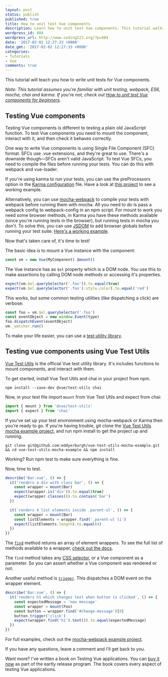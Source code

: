 ```yaml
---
layout: post
status: publish
published: true
title: How to unit test Vue components
description: Learn how to unit test Vue components. This tutorial walks you through how to set up a Vue test environment and how to write tests for Vue components.
wordpress_id: 404
wordpress_url: http://www.coding123.org/?p=404
date: '2017-02-02 12:27:33 +0000'
date_gmt: '2017-02-02 12:27:33 +0000'
categories:
- Tutorials
- Vue
comments: true
---
```

This tutorial will teach you how to write unit tests for Vue components.

*Note: This tutorial assumes you're familiar with unit testing, webpack, ES6, mocha, chai and karma. If you're not, check out <a rel="noopener" href="http://www.coding123.org/tutorials/unit-test-vue-components-beginners/" target="_blank">How to unit test Vue components for beginners</a>.*

## Testing Vue components

Testing Vue components is different to testing a plain old JavaScript function. To test Vue components you need to mount the component, interact with it, and then check it behaves correctly.

One way to write Vue components is using Single File Component (SFC) format. SFCs use .vue extensions, and they're great to use. There's a downside though—SFCs aren't valid JavaScript. To test Vue SFCs, you need to compile the files before running your tests. You can do this with webpack and vue-loader.

If you're using karma to run your tests, you can use the preProcessors option in the <a rel="noopener" href="http://karma-runner.github.io/1.0/config/configuration-file.html">Karma configuration</a> file. Have a look at <a rel="noopener" href="https://github.com/eddyerburgh/avoriaz-karma-mocha-example" target="_blank">this project</a> to see a working example.

Alternatively, you can use <a rel="noopener" href="https://www.npmjs.com/package/mocha-webpack" target="_blank">mocha-webpack</a> to compile your tests with webpack before running them with mocha. All you need to do is pass a webpack config to webpack-config in an npm script. For mount to work you need some browser methods, in Karma you have these methods available (since you're running tests in the browser), but running tests in mocha you don't. To solve this, you can use <a rel="noopener" href="https://www.npmjs.com/package/jsdom" target="_blank">JSDOM</a> to add browser globals before running your test suite. <a rel="noopener" href="https://github.com/eddyerburgh/avoriaz-mocha-example" target="_blank">Here's a working example</a>.

Now that's taken care of, it's time to test!

The basic idea is to mount a Vue instance with the component:

```js
const vm = new Vue(MyComponent).$mount()
```

The Vue instance has as `$el` property which is a DOM node. You use this to make assertions by calling DOM node methods or accessing it's properties.

```js
expect(vm.$el.querySelector('.foo')).to.equal(true)
expect(vm.$el.querySelector('.foo').style.color).to.equal('red')
```

This works, but some common testing utilities (like dispatching a click) are verbose:

```js
const foo = vm.$el.querySelector('.foo')
const eventObject = new window.Event(type)
foo.dispatchEvent(eventObject)
vm._watcher.run()
```

To make your life easier, you can use a <a rel="noopener" href="https://vue-test-utils.vuejs.org/" target="_blank">test utility library</a>.

## Testing vue components using Vue Test Utils

<a rel="noopener" href="https://vue-test-utils.vuejs.org/" target="_blank">Vue Test Utils</a> is the official Vue test utility library. It's includes functions to mount components, and interact with them.

To get started, install Vue Test Utils and chai in your project from npm.

```shell
npm install --save-dev @vue/test-utils chai
```

Now, in your test file import `mount` from Vue Test Utils and expect from chai:

```js
import { mount } from '@vue/test-utils'
import { expect } from 'chai'
```

If you've set up your test environment using mocha-webpack or Karma then you're ready to go. If you're having trouble, git clone the <a rel="noopener" href="https://github.com/eddyerburgh/vue-test-utils-mocha-example" target="_blank">Vue Test Utils mocha example project</a>, and run npm install to get the project up and running.

```shell
git clone git@github.com:eddyerburgh/vue-test-utils-mocha-example.git && cd vue-test-utils-mocha-example && npm install
```

Working? Run npm test to make sure everything is fine.

Now, time to test.

```js
describe('Bar.vue', () => {
  it('renders a div with class bar', () => {
    const wrapper = mount(Bar)
    expect(wrapper.is('div')).to.equal(true)
    expect(wrapper.classes()).to.contain('bar')
  })

  it('renders 4 list elements inside .parent-ul', () => {
    const wrapper = mount(Bar)
    const listElements = wrapper.find('.parent-ul li')
    expect(listElements.length).to.equal(4)
  })
})
```

The <a rel="noopener" href="https://vue-test-utils.vuejs.org/api/wrapper/find.html" target="_blank">`find`</a> method returns an array of element wrappers. To see the full list of methods available to a wrapper, <a rel="noopener" href="https://vue-test-utils.vuejs.org/api/#mount" target="_blank">check out the docs</a>.

The `find` method takes any <a rel="noopener" href="https://vue-test-utils.vuejs.org/api/#selectors" target="_blank">CSS selector</a>, or a Vue component as a parameter. So you can assert whether a Vue component was rendered or not.

Another useful method is <a rel="noopener" href="https://vue-test-utils.vuejs.org/api/wrapper/trigger.html" target="_blank">`trigger`</a>. This dispatches a DOM event on the wrapper element.

```js
describe('Bar.vue', () => {
  it('renders h1 which changes text when button is clicked', () => {
    const expectedMessage = 'new message'
    const wrapper = mount(Foo)
    const button = wrapper.find('#change-message')[0]
    button.trigger('click')
    expect(wrapper.find('h1').text()).to.equal(expectedMessage)
  })
})
```

For full examples, check out the <a rel="noopener" href="https://github.com/eddyerburgh/vue-test-utils-mocha-example" target="_blank">mocha-webpack example project</a>.

If you have any questions, leave a comment and I'll get back to you.

Want more? I've written a book on Testing Vue applications. You can [buy it now](https://www.manning.com/books/testing-vuejs-applications?a_aid=eddyerburgh) as part of the eartly release program. The book covers every aspect of testing Vue applications.
